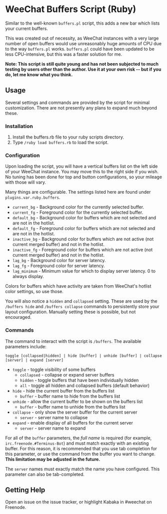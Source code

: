 # WeeChat Buffers Script (Ruby)

Similar to the well-known `buffers.pl` script, this adds a new bar which lists
your current buffers.

This was created out of necessity, as WeeChat instances with a very large
number of open buffers would use unreasonably huge amounts of CPU due to the
way `buffers.pl` works. `buffers.pl` could have been updated to be less
CPU-intensive, but this was a faster solution for me.

**Note: This script is still quite young and has not been subjected to much
testing by users other than the author. Use it at your own risk -- but if you
do, let me know what you think.**

## Usage

Several settings and commands are provided by the script for minimal
customization. There are not presently any plans to expand much beyond these.

### Installation

1. Install the buffers.rb file to your ruby scripts directory.
2. Type `/ruby load buffers.rb` to load the script.

### Configuration

Upon loading the script, you will have a vertical buffers list on the left side
of your WeeChat instance. You may move this to the right side if you wish. No
tuning has been done for top and button configurations, so your mileage with
those will vary.

Many things are configurable. The settings listed here are found under
`plugins.var.ruby.buffers`.

* `current_bg` - Background color for the currently selected buffer.
* `current_fg` - Foreground color for the currently selected buffer.
* `default_bg` - Background color for buffers which are not selected and are
  not in the hotlist.
* `default_fg` - Foreground color for buffers which are not selected and are
  not in the hotlist.
* `inactive_bg` - Background color for buffers which are not active (not
  current merged buffer) and not in the hotlist.
* `inactive_fg` - Foreground color for buffers which are not active (not
  current merged buffer) and not in the hotlist.
* `lag_bg` - Background color for server latency.
* `lag_fg` - Foreground color for server latency.
* `lag_minimum` - Minimum value for which to display server latency. 0 to
  always display.

Colors for buffers which have activity are taken from WeeChat's hotlist color
settings, so use those.

You will also notice a `hidden` and `collapsed` setting. These are used by the
`/buffers hide` and `/buffers collapse` commands to persistently store your
layout configuration. Manually setting these is possible, but not encouraged.

### Commands

The command to interact with the script is `/buffers`. The available parameters
include:

`toggle [collapsed|hidden] | hide [buffer] | unhide [buffer] | collapse
[server] | expand [server]`

* `toggle` - toggle visibility of some buffers
  * `collapsed` - collapse or expand server buffers
  * `hidden` - toggle buffers that have been individually hidden
  * `all` - toggle all hidden and collapsed buffers (default behavior)
* `hide` - hide the current buffer from the buffers list
  * `buffer` - buffer name to hide from the buffers list
* `unhide` - allow the current buffer to be shown on the buffers list
  * `buffer` - buffer name to unhide from the buffers list
* `collapse` - only show the server buffer for the current server
  * `server` - server name to collapse
* `expand` - enable display of all buffers for the current server
  * `server` - server name to expand

For all of the `buffer` parameters, the *full name* is required (for example,
`irc.freenode.#Terminus-Bot`) and must match exactly with an existing buffer.
For this reason, it is recommended that you use tab completion for this
parameter, or use the command from the buffer you want to change. **This
limitation may be adjusted in the future.**

The `server` names must exactly match the name you have configured. This
parameter can also be tab-completed.

## Getting Help

Open an issue on the issue tracker, or highlight Kabaka in #weechat on
Freenode.

